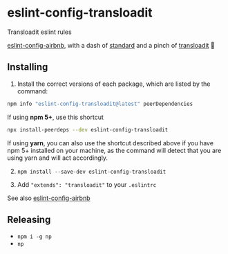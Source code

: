 # eslint-config-transloadit

Transloadit eslint rules

[eslint-config-airbnb](https://www.npmjs.com/package/eslint-config-airbnb), with a dash of [standard](https://github.com/standard/standard) and a pinch of [transloadit](https://github.com/transloadit) 🤏

## Installing

1. Install the correct versions of each package, which are listed by the command:

  ```sh
  npm info "eslint-config-transloadit@latest" peerDependencies
  ```

  If using **npm 5+**, use this shortcut

  ```sh
  npx install-peerdeps --dev eslint-config-transloadit
  ```

  If using **yarn**, you can also use the shortcut described above if you have npm 5+ installed on your machine, as the command will detect that you are using yarn and will act accordingly.

2. `npm install --save-dev eslint-config-transloadit`

3. Add `"extends": "transloadit"` to your `.eslintrc`

See also [eslint-config-airbnb](https://www.npmjs.com/package/eslint-config-airbnb)

## Releasing

- `npm i -g np`
- `np`
